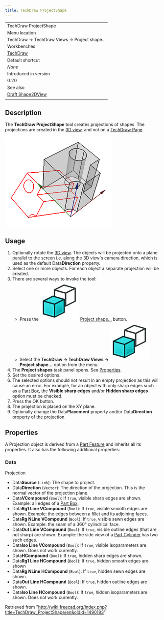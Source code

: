 ```yaml
---
title: TechDraw ProjectShape
---
```


|                                                             |
| ----------------------------------------------------------- |
| TechDraw ProjectShape                                       |
| Menu location                                               |
| TechDraw → TechDraw Views → Project shape...                |
| Workbenches                                                 |
| [TechDraw](/TechDraw_Workbench "TechDraw Workbench")        |
| Default shortcut                                            |
| _None_                                                      |
| Introduced in version                                       |
| 0.20                                                        |
| See also                                                    |
| [Draft Shape2DView](/Draft_Shape2DView "Draft Shape2DView") |
|                                                             |

## Description

The **TechDraw ProjectShape** tool creates projections of shapes. The projections are created in the [3D view](/3D_view "3D view"), and not on a [TechDraw Page](/TechDraw_PageDefault "TechDraw PageDefault").

![](/src/assets/images/ProjectShape1_it.png)

## Usage

1. Optionally rotate the [3D view](/3D_view "3D view"). The objects will be projected onto a plane parallel to the screen i.e. along the 3D view's camera direction, which is used as the default Data**Direction** property.
2. Select one or more objects. For each object a separate projection will be created.
3. There are several ways to invoke the tool:
   - Press the ![](/src/assets/images/TechDraw_ProjectShape.svg) [Project shape...](/TechDraw_ProjectShape "TechDraw ProjectShape") button.
   - Select the **TechDraw → TechDraw Views → ![](/src/assets/images/TechDraw_ProjectShape.svg) Project shape...** option from the menu.
4. The **Project shapes** task panel opens. See [Properties](#Properties).
5. Set the desired options.
6. The selected options should not result in an empty projection as this will cause an error. For example, for an object with only sharp edges such as a [Part Box](/Part_Box "Part Box"), the **Visible sharp edges** and/or **Hidden sharp edges** option must be checked.
7. Press the OK button.
8. The projection is placed on the XY plane.
9. Optionally change the Data**Placement** property and/or Data**Direction** property of the projection.

## Properties

A Projection object is derived from a [Part Feature](/Part_Feature "Part Feature") and inherits all its properties. It also has the following additional properties:

### Data

Projection

- Data**Source** (`Link`): The shape to project.
- Data**Direction** (`Vector`): The direction of the projection. This is the normal vector of the projection plane.
- Data**VCompound** (`Bool`): If `true`, visible sharp edges are shown. Example: all edges of a [Part Box](/Part_Box "Part Box").
- Data**Rg1 Line VCompound** (`Bool`): If `true`, visible smooth edges are shown. Example: the edges between a fillet and its adjoining faces.
- Data**Rg NLine VCompound** (`Bool`): If `true`, visible sewn edges are shown. Example: the seam of a 360° cylindrical face.
- Data**Out Line VCompound** (`Bool`): If `true`, visible outline edges (that are not sharp) are shown. Example: the side view of a [Part Cylinder](/Part_Cylinder "Part Cylinder") has two such edges.
- Data**Iso Line VCompound** (`Bool`): If `true`, visible isoparameters are shown. Does not work currently.
- Data**HCompound** (`Bool`): If `true`, hidden sharp edges are shown.
- Data**Rg1 Line HCompound** (`Bool`): If `true`, hidden smooth edges are shown
- Data**Rg NLine HCompound** (`Bool`): If `true`, hidden sewn edges are shown.
- Data**Out Line HCompound** (`Bool`): If `true`, hidden outline edges are shown.
- Data**Iso Line HCompound** (`Bool`): If `true`, hidden isoparameters are shown. Does not work currently.

Retrieved from "<http://wiki.freecad.org/index.php?title=TechDraw_ProjectShape/en&oldid=1490183>"
